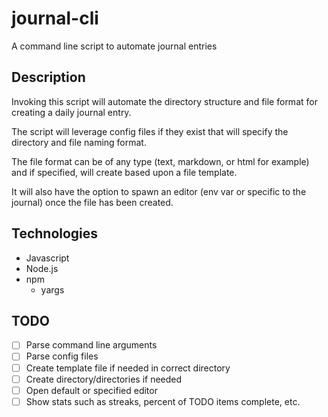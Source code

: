 # journal-cli
A command line script to automate journal entries


## Description
Invoking this script will automate the directory structure and file format for creating a daily journal entry.

The script will leverage config files if they exist that will specify the directory and file naming format. 

The file format can be of any type (text, markdown, or html for example) and if specified, will create based upon a file template.

It will also have the option to spawn an editor (env var or specific to the journal) once the file has been created.

## Technologies

- Javascript
- Node.js
- npm
  - yargs

## TODO
- [ ] Parse command line arguments
- [ ] Parse config files
- [ ] Create template file if needed in correct directory
- [ ] Create directory/directories if needed
- [ ] Open default or specified editor
- [ ] Show stats such as streaks, percent of TODO items complete, etc.
